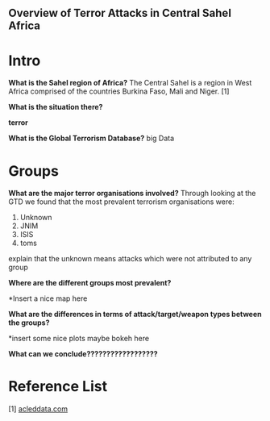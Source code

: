 <h2> Overview of Terror Attacks in Central Sahel Africa <h2>

<h1> Intro </h1>

**What is the Sahel region of Africa?**
The Central Sahel is a region in West Africa comprised of the countries Burkina Faso, Mali and Niger. [1]

**What is the situation there?**

<b>terror</b>

**What is the Global Terrorism Database?**
big Data

<h1> Groups </h1>

**What are the major terror organisations involved?**
Through looking at the GTD we found that the most prevalent terrorism organisations were:

1. Unknown
2. JNIM
3. ISIS
4. toms

explain that the unknown means attacks which were not attributed to any group

**Where are the different groups most prevalent?**

*Insert a nice map here
<object type="text/html" data="{{ site.baseurl }}/MapPlot2.html"  width="1200" height="400" style="border: none; padding: 0; width:80%; height:50vw"></object>

**What are the differences in terms of attack/target/weapon types between the groups?**

*insert some nice plots maybe bokeh here 

**What can we conclude??????????????????**

<h1> Reference List </h1>
[1] <a href="https://acleddata.com/conflict-watchlist-2024/sahel/" target="_blank">acleddata.com</a>